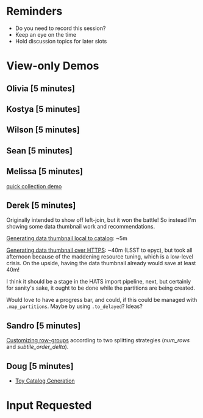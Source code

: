 # Reminders

- Do you need to record this session?
- Keep an eye on the time
- Hold discussion topics for later slots

# View-only Demos

## Olivia [5 minutes]

## Kostya [5 minutes]

## Wilson [5 minutes]

## Sean [5 minutes]

## Melissa [5 minutes]

[quick collection demo](./may01demo.ipynb)

## Derek [5 minutes]

Originally intended to show off left-join, but it won the battle! So
instead I'm showing some data thumbnail work and recommendations.

[Generating data thumbnail local to
catalog](local_data_thumbnail.ipynb): ~5m

[Generating data thumbnail over HTTPS](remote_data_thumbnail.ipynb):
~40m (LSST to epyc), but took all afternoon because of the maddening
resource tuning, which is a low-level crisis. On the upside, having
the data thumbnail already would save at least 40m!

I think it should be a stage in the HATS import pipeline, next, but
certainly for sanity's sake, it ought to be done while the partitions
are being created.

Would love to have a progress bar, and could, if this could be managed
with `.map_partitions`. Maybe by using `.to_delayed`? Ideas?

## Sandro [5 minutes]

[Customizing row-groups](./row_group_splitting/row_group_splitting.ipynb) according to two splitting strategies (_num_rows_ and _subtile_order_delta_).

## Doug [5 minutes] 

- [Toy Catalog Generation](./catalog_generation.ipynb)

# Input Requested
